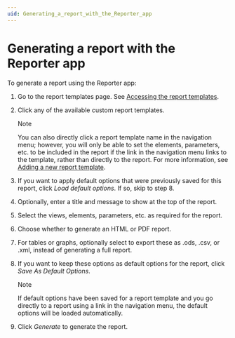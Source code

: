 ```yaml
---
uid: Generating_a_report_with_the_Reporter_app
---
```


# Generating a report with the Reporter app

To generate a report using the Reporter app:

1. Go to the report templates page. See [Accessing the report templates](xref:Accessing_the_report_templates).

2. Click any of the available custom report templates.

    > [!NOTE]
    > You can also directly click a report template name in the navigation menu; however, you will only be able to set the elements, parameters, etc. to be included in the report if the link in the navigation menu links to the template, rather than directly to the report. For more information, see [Adding a new report template](xref:Adding_a_new_report_template).

3. If you want to apply default options that were previously saved for this report, click *Load default options*. If so, skip to step 8.

4. Optionally, enter a title and message to show at the top of the report.

5. Select the views, elements, parameters, etc. as required for the report.

6. Choose whether to generate an HTML or PDF report.

7. For tables or graphs, optionally select to export these as .ods, .csv, or .xml, instead of generating a full report.

8. If you want to keep these options as default options for the report, click *Save As Default Options*.

    > [!NOTE]
    > If default options have been saved for a report template and you go directly to a report using a link in the navigation menu, the default options will be loaded automatically.

9. Click *Generate* to generate the report.
